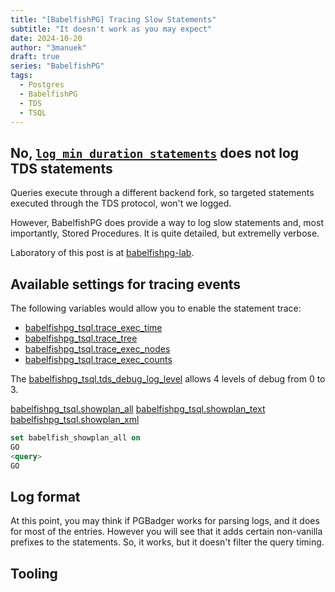 ```yaml
---
title: "[BabelfishPG] Tracing Slow Statements"
subtitle: "It doesn't work as you may expect"
date: 2024-10-20
author: "3manuek"
draft: true
series: "BabelfishPG"
tags:
  - Postgres
  - BabelfishPG
  - TDS
  - TSQL
---
```


## No, [`log_min_duration_statements`](https://postgresqlco.nf/doc/en/param/log_min_duration_statement/16/) does not log TDS statements

Queries execute through a different backend fork, so targeted statements executed through the TDS protocol,
won't we logged.

However, BabelfishPG does provide a way to log slow statements and, most importantly, Stored Procedures. 
It is quite detailed, but extremelly verbose.

Laboratory of this post is at [babelfishpg-lab](https://github.com/Plataform3/babelfishpg-lab).


## Available settings for tracing events

The following variables would allow you to enable the statement trace:


- [babelfishpg_tsql.trace_exec_time](https://babelfishpg.org/docs/internals/configuration/#babelfishpg_tsqltrace_exec_time)
- [babelfishpg_tsql.trace_tree](https://babelfishpg.org/docs/internals/configuration/#babelfishpg_tsqltrace_tree)
- [babelfishpg_tsql.trace_exec_nodes](https://babelfishpg.org/docs/internals/configuration/#babelfishpg_tsqltrace_exec_nodes)
- [babelfishpg_tsql.trace_exec_counts](https://babelfishpg.org/docs/internals/configuration/#babelfishpg_tsqltrace_exec_counts)


The [babelfishpg_tsql.tds_debug_log_level](https://babelfishpg.org/docs/internals/configuration/#babelfishpg_tdstds_debug_log_level) allows
4 levels of debug from 0 to 3. 



[babelfishpg_tsql.showplan_all](https://babelfishpg.org/docs/internals/configuration/#babelfishpg_tsqlshowplan_all)
[babelfishpg_tsql.showplan_text](https://babelfishpg.org/docs/internals/configuration/#babelfishpg_tsqlshowplan_text)
[babelfishpg_tsql.showplan_xml](https://babelfishpg.org/docs/internals/configuration/#babelfishpg_tsqlshowplan_xml)

```sql
set babelfish_showplan_all on
GO
<query>
GO
```


## Log format


At this point, you may think if PGBadger works for parsing logs, and it does for most of the entries. However
you will see that it adds certain non-vanilla prefixes to the statements. So, it works, but it doesn't filter
the query timing.



## Tooling



